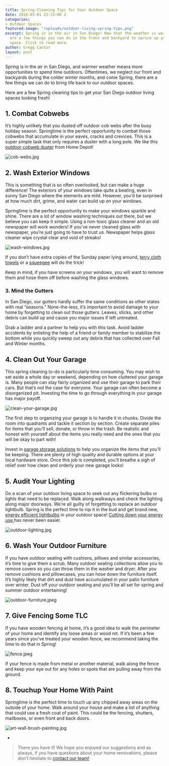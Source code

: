 ```yaml
---
title: Spring Cleaning Tips for Your Outdoor Space
date: 2018-03-01 22:15:00 Z
categories:
- Outdoor Spaces
featured-image: "/uploads/outdoor-living-spring-tips.png"
excerpt: Spring is in the air in San Diego! Now that the weather is warming up, there
  are a few things you can do in the front and backyard to spruce up your outdoor
  space. Click to read more.
author: Gregg Cantor
layout: post
---
```


Spring is in the air in San Diego, and warmer weather means more opportunities to spend time outdoors. Oftentimes, we neglect our front and backyards during the colder winter months, and come Spring, there are a few things we can do to bring life back to our outdoor spaces.

Here are a few Spring cleaning tips to get your San Diego outdoor living spaces looking fresh!

## **1. Combat Cobwebs**

It’s highly unlikely that you dusted off outdoor cob webs after the busy holiday season. Springtime is the perfect opportunity to combat those cobwebs that accumulate in your eaves, cracks and crevices. This is a super simple task that only requires a duster with a long pole. We like this [outdoor cobweb duster](https://www.homedepot.com/p/Ettore-Webster-Cobweb-Poly-Fiber-Duster-with-Pole-31000/204267864?MERCH=REC-_-rv_search_plp_rr-_-NA-_-204267864-_-N) from Home Depot!

![cob-webs.jpg](/uploads/cob-webs.jpg)

## **2. Wash Exterior Windows**

This is something that is so often overlooked, but can make a huge difference! The exteriors of your windows take quite a beating, even in sunny San Diego where the elements are mild. However, you’d be surprised at how much dirt, grime, and water can build up on your windows.

Springtime is the perfect opportunity to make your windows sparkle and shine. There are a lot of window washing techniques out there, but we believe you can keep it simple. Using a non-toxic glass cleaner and an old newspaper will work wonders! If you’ve never cleaned glass with newspaper, you’re just going to have to trust us. Newspaper helps glass cleaner wipe crystal clear and void of streaks!

![wash-windows.jpg](/uploads/wash-windows.jpg)

If you don’t have extra copies of the Sunday paper lying around, [terry cloth towels](https://www.lowes.com/pd/ProLine-24-Pack-Cotton-Towels/50110540) or a [squeegee](https://www.lowes.com/pd/Magic-Rubber-Shower-Squeegee/1000192419?cm_mmc=SCE_PLA-_-FashionFixtures-_-BathStorage-_-1000192419:Magic&CAWELAID=&kpid=1000192419&CAGPSPN=pla&store_code=1013&k_clickID=7c3d2011-88e6-4e07-907f-138462660748&gclid=CjwKCAiAoNTUBRBUEiwAWje2liyMbB680PwobTVDJCQ3F8wjwEZOmZf5Mc05cFaB31Ccx3vQGbDXhBoCl1gQAvD_BwE) will do the trick!

Keep in mind, if you have screens on your windows, you will want to remove them and hose them off before washing the glass windows.

### **3. Mind the Gutters**

In San Diego, our gutters hardly suffer the same conditions as other states with real “seasons.” None-the-less, it’s important to avoid damage to your home by forgetting to clean out those gutters. Leaves, sticks, and other debris can build up and cause you major issues if left untreated.

Grab a ladder and a partner to help you with this task. Avoid ladder accidents by enlisting the help of a friend or family member to stabilize the bottom while you quickly sweep  out any debris that has collected over Fall and Winter months.

## **4. Clean Out Your Garage**

This spring cleaning to-do is particularly time consuming. You may wish to set aside a whole day or weekend, depending on how cluttered your garage is. Many people can stay fairly organized and use their garage to park their cars. But that’s not the case for everyone. Your garage can often become a disorganized pit. Investing the time to go through everything in your garage has major payoff.

![clean-your-garage.jpg](/uploads/clean-your-garage.jpg)

The first step to organizing your garage is to handle it in chunks. Divide the room into quadrants and tackle it section by section. Create separate piles for items that you’ll sell, donate, or throw in the trash. Be realistic and honest with yourself about the items you really need and the ones that you will be okay to part with!

Invest in [garage storage solutions](https://www.homedepot.com/b/Storage-Organization-Garage-Storage/N-5yc1vZarmi) to help you organize the items that you’ll be keeping. There are plenty of high quality and durable options at your local hardware store. Once this job is completed, you’ll breathe a sigh of relief over how clean and orderly your new garage looks!

## **5. Audit Your Lighting**

Do a scan of your outdoor living space to seek out any flickering bulbs or lights that need to be replaced. Walk along walkways and check the lighting along major doorways. We’re all guilty of forgetting to replace an outdoor lightbulb. Spring is the perfect time to nip it in the bud and get brand new, [energy efficient lightbulbs](https://energy.gov/energysaver/save-electricity-and-fuel/lighting-choices-save-you-money) in your outdoor space! [Cutting down your energy use ](https://murraylampert.com/cutting-down-on-your-energy-bills/)has never been easier. 

![outdoor-lighting.jpg](/uploads/outdoor-lighting.jpg)

## **6. Wash Your Outdoor Furniture**

If you have outdoor seating with cushions, pillows and similar accessories, it’s time to give them a scrub. Many outdoor seating collections allow you to remove covers so you can throw them in the washer and dryer. After you remove cushions and pillowcases, you can hose down the furniture itself. It’s highly likely that dirt and dust have accumulated in your patio furniture over winter. Dust off your outdoor seating and you’ll be all set for spring and summer outdoor entertaining!

![outdoor-furniture.jpeg](/uploads/outdoor-furniture.jpeg)

## **7. Give Fencing Some TLC**

If you have wooden fencing at home, it’s a good idea to walk the perimeter of your home and identify any loose areas or wood rot. If it’s been a few years since you’ve treated your wooden fence, we recommend taking the time to do that in Spring!

![fence.jpeg](/uploads/fence.jpeg)

If your fence is made from metal or another material, walk along the fence and keep your eye out for any holes or spots that are pulling away from the ground.

## **8. Touchup Your Home With Paint**

Springtime is the perfect time to touch up any chipped away areas on the outside of your home. Walk around your house and make a list of anything that could use a fresh coat of paint. This could be the fencing, shutters, mailboxes, or even front and back doors.

![art-wall-brush-painting.jpg](/uploads/art-wall-brush-painting.jpg)

-

> There you have it! We hope you enjoyed our suggestions and as always, if you have questions about your home renovations, please don't hesitate to [contact our team! ](https://murraylampert.com/contact/)